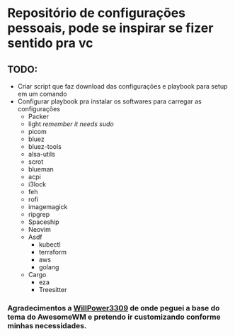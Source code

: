 # Repositório de configurações pessoais, pode se inspirar se fizer sentido pra vc

## TODO: 
  - Criar script que faz download das configurações e playbook para setup em um comando
  - Configurar playbook pra instalar os softwares para carregar as configurações
    * Packer
    * light _remember it needs sudo_
    * picom
    * bluez
    * bluez-tools
    * alsa-utils
    * scrot
    * blueman
    * acpi
    * i3lock
    * feh
    * rofi
    * imagemagick
    * ripgrep
    * Spaceship
    * Neovim
    * Asdf
      - kubectl
      - terraform
      - aws
      - golang
    * Cargo
      - eza
      - Treesitter


### Agradecimentos a [WillPower3309](https://github.com/WillPower3309/awesome-dotfiles) de onde peguei a base do tema do AwesomeWM e pretendo ir customizando conforme minhas necessidades.

